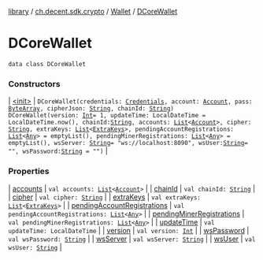 [library](../../../index.md) / [ch.decent.sdk.crypto](../../index.md) / [Wallet](../index.md) / [DCoreWallet](./index.md)

# DCoreWallet

`data class DCoreWallet`

### Constructors

| [&lt;init&gt;](-init-.md) | `DCoreWallet(credentials: `[`Credentials`](../../-credentials/index.md)`, account: `[`Account`](../../../ch.decent.sdk.model/-account/index.md)`, pass: `[`ByteArray`](https://kotlinlang.org/api/latest/jvm/stdlib/kotlin/-byte-array/index.html)`, cipherJson: `[`String`](https://kotlinlang.org/api/latest/jvm/stdlib/kotlin/-string/index.html)`, chainId: `[`String`](https://kotlinlang.org/api/latest/jvm/stdlib/kotlin/-string/index.html)`)`<br>`DCoreWallet(version: `[`Int`](https://kotlinlang.org/api/latest/jvm/stdlib/kotlin/-int/index.html)` = 1, updateTime: LocalDateTime = LocalDateTime.now(), chainId: `[`String`](https://kotlinlang.org/api/latest/jvm/stdlib/kotlin/-string/index.html)`, accounts: `[`List`](https://kotlinlang.org/api/latest/jvm/stdlib/kotlin.collections/-list/index.html)`<`[`Account`](../../../ch.decent.sdk.model/-account/index.md)`>, cipher: `[`String`](https://kotlinlang.org/api/latest/jvm/stdlib/kotlin/-string/index.html)`, extraKeys: `[`List`](https://kotlinlang.org/api/latest/jvm/stdlib/kotlin.collections/-list/index.html)`<`[`ExtraKeys`](../-extra-keys/index.md)`>, pendingAccountRegistrations: `[`List`](https://kotlinlang.org/api/latest/jvm/stdlib/kotlin.collections/-list/index.html)`<`[`Any`](https://kotlinlang.org/api/latest/jvm/stdlib/kotlin/-any/index.html)`> = emptyList(), pendingMinerRegistrations: `[`List`](https://kotlinlang.org/api/latest/jvm/stdlib/kotlin.collections/-list/index.html)`<`[`Any`](https://kotlinlang.org/api/latest/jvm/stdlib/kotlin/-any/index.html)`> = emptyList(), wsServer: `[`String`](https://kotlinlang.org/api/latest/jvm/stdlib/kotlin/-string/index.html)` = "ws://localhost:8090", wsUser: `[`String`](https://kotlinlang.org/api/latest/jvm/stdlib/kotlin/-string/index.html)` = "", wsPassword: `[`String`](https://kotlinlang.org/api/latest/jvm/stdlib/kotlin/-string/index.html)` = "")` |

### Properties

| [accounts](accounts.md) | `val accounts: `[`List`](https://kotlinlang.org/api/latest/jvm/stdlib/kotlin.collections/-list/index.html)`<`[`Account`](../../../ch.decent.sdk.model/-account/index.md)`>` |
| [chainId](chain-id.md) | `val chainId: `[`String`](https://kotlinlang.org/api/latest/jvm/stdlib/kotlin/-string/index.html) |
| [cipher](cipher.md) | `val cipher: `[`String`](https://kotlinlang.org/api/latest/jvm/stdlib/kotlin/-string/index.html) |
| [extraKeys](extra-keys.md) | `val extraKeys: `[`List`](https://kotlinlang.org/api/latest/jvm/stdlib/kotlin.collections/-list/index.html)`<`[`ExtraKeys`](../-extra-keys/index.md)`>` |
| [pendingAccountRegistrations](pending-account-registrations.md) | `val pendingAccountRegistrations: `[`List`](https://kotlinlang.org/api/latest/jvm/stdlib/kotlin.collections/-list/index.html)`<`[`Any`](https://kotlinlang.org/api/latest/jvm/stdlib/kotlin/-any/index.html)`>` |
| [pendingMinerRegistrations](pending-miner-registrations.md) | `val pendingMinerRegistrations: `[`List`](https://kotlinlang.org/api/latest/jvm/stdlib/kotlin.collections/-list/index.html)`<`[`Any`](https://kotlinlang.org/api/latest/jvm/stdlib/kotlin/-any/index.html)`>` |
| [updateTime](update-time.md) | `val updateTime: LocalDateTime` |
| [version](version.md) | `val version: `[`Int`](https://kotlinlang.org/api/latest/jvm/stdlib/kotlin/-int/index.html) |
| [wsPassword](ws-password.md) | `val wsPassword: `[`String`](https://kotlinlang.org/api/latest/jvm/stdlib/kotlin/-string/index.html) |
| [wsServer](ws-server.md) | `val wsServer: `[`String`](https://kotlinlang.org/api/latest/jvm/stdlib/kotlin/-string/index.html) |
| [wsUser](ws-user.md) | `val wsUser: `[`String`](https://kotlinlang.org/api/latest/jvm/stdlib/kotlin/-string/index.html) |

